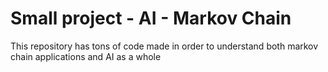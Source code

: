 # Small project - AI - Markov Chain

This repository has tons of code made in order to understand both markov chain applications and AI as a whole
